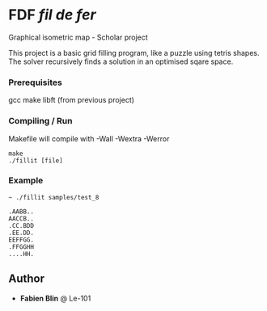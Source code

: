 # FDF *fil de fer*

Graphical isometric map - Scholar project

This project is a basic grid filling program, like a puzzle using tetris shapes.
The solver recursively finds a solution in an optimised sqare space.

### Prerequisites

gcc
make
libft (from previous project)

### Compiling / Run

Makefile will compile with -Wall -Wextra -Werror

```
make
./fillit [file]
```

### Example

```
~ ./fillit samples/test_8

.AABB..
AACCB..
.CC.BDD
.EE.DD.
EEFFGG.
.FFGGHH
....HH.
```

## Author

* **Fabien Blin** @ Le-101

